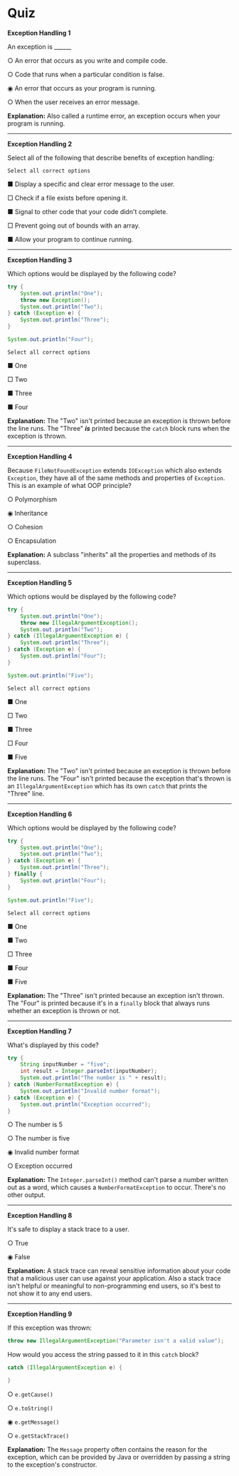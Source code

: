 # Quiz

**Exception Handling 1**

An exception is ______

○ An error that occurs as you write and compile code.

○ Code that runs when a particular condition is false.

◉ An error that occurs as your program is running.

○ When the user receives an error message.

**Explanation:** Also called a runtime error, an exception occurs when your program is running.

---

**Exception Handling 2**

Select all of the following that describe benefits of exception handling:

	Select all correct options

■ Display a specific and clear error message to the user.

□ Check if a file exists before opening it.

■ Signal to other code that your code didn't complete.

□ Prevent going out of bounds with an array.

■ Allow your program to continue running.

---

**Exception Handling 3**

Which options would be displayed by the following code?

```java
try {
    System.out.println("One");
    throw new Exception();
    System.out.println("Two");
} catch (Exception e) {
    System.out.println("Three");
}

System.out.println("Four");
```

	Select all correct options

■ One

□ Two

■ Three

■ Four

**Explanation:** The "Two" isn't printed because an exception is thrown before the line runs. The "Three" **_is_** printed because the `catch` block runs when the exception is thrown.

---

**Exception Handling 4**

Because `FileNotFoundException` extends `IOException` which also extends `Exception`, they have all of the same methods and properties of `Exception`. This is an example of what OOP principle?

○ Polymorphism

◉ Inheritance

○ Cohesion

○ Encapsulation

**Explanation:** A subclass "inherits" all the properties and methods of its superclass.

---

**Exception Handling 5**

Which options would be displayed by the following code?

```java
try {
    System.out.println("One");
    throw new IllegalArgumentException();
    System.out.println("Two");
} catch (IllegalArgumentException e) {
    System.out.println("Three");
} catch (Exception e) {
    System.out.println("Four");
}

System.out.println("Five");
```

	Select all correct options

■ One

□ Two

■ Three

□ Four

■ Five

**Explanation:** The "Two" isn't printed because an exception is thrown before the line runs. The "Four" isn't printed because the exception that's thrown is an `IllegalArgumentException` which has its own `catch` that prints the "Three" line.

---

**Exception Handling 6**

Which options would be displayed by the following code?

```java
try {
    System.out.println("One");
    System.out.println("Two");
} catch (Exception e) {
    System.out.println("Three");
} finally {
    System.out.println("Four");
}

System.out.println("Five");
```

	Select all correct options

■ One

■ Two

□ Three

■ Four

■ Five

**Explanation:** The "Three" isn't printed because an exception isn't thrown. The "Four" is printed because it's in a `finally` block that always runs whether an exception is thrown or not.

---

**Exception Handling 7**

What's displayed by this code?

```java
try {
    String inputNumber = "five";
    int result = Integer.parseInt(inputNumber);
    System.out.println("The number is " + result);
} catch (NumberFormatException e) {
    System.out.println("Invalid number format");
} catch (Exception e) {
    System.out.println("Exception occurred");
}
```

○ The number is 5

○ The number is five

◉ Invalid number format

○ Exception occurred

**Explanation:** The `Integer.parseInt()` method can't parse a number written out as a word, which causes a `NumberFormatException` to occur. There's no other output.

---

**Exception Handling 8**

It's safe to display a stack trace to a user.

○ True

◉ False

**Explanation:** A stack trace can reveal sensitive information about your code that a malicious user can use against your application. Also a stack trace isn't helpful or meaningful to non-programming end users, so it's best to not show it to any end users.

---

**Exception Handling 9**

If this exception was thrown:

```java
throw new IllegalArgumentException("Parameter isn't a valid value");
```

How would you access the string passed to it in this `catch` block?

```java
catch (IllegalArgumentException e) {

}
```

○  `e.getCause()`

○  `e.toString()`

◉  `e.getMessage()`

○  `e.getStackTrace()`

**Explanation:** The `Message` property often contains the reason for the exception, which can be provided by Java or overridden by passing a string to the exception's constructor.
